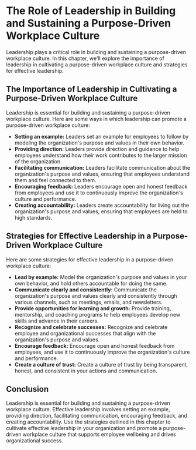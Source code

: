 The Role of Leadership in Building and Sustaining a Purpose-Driven Workplace Culture
==================================================================================================================================================

Leadership plays a critical role in building and sustaining a purpose-driven workplace culture. In this chapter, we'll explore the importance of leadership in cultivating a purpose-driven workplace culture and strategies for effective leadership.

The Importance of Leadership in Cultivating a Purpose-Driven Workplace Culture
------------------------------------------------------------------------------

Leadership is essential for building and sustaining a purpose-driven workplace culture. Here are some ways in which leadership can promote a purpose-driven workplace culture:

* **Setting an example:** Leaders set an example for employees to follow by modeling the organization's purpose and values in their own behavior.
* **Providing direction:** Leaders provide direction and guidance to help employees understand how their work contributes to the larger mission of the organization.
* **Facilitating communication:** Leaders facilitate communication about the organization's purpose and values, ensuring that employees understand them and feel connected to them.
* **Encouraging feedback:** Leaders encourage open and honest feedback from employees and use it to continuously improve the organization's culture and performance.
* **Creating accountability:** Leaders create accountability for living out the organization's purpose and values, ensuring that employees are held to high standards.

Strategies for Effective Leadership in a Purpose-Driven Workplace Culture
-------------------------------------------------------------------------

Here are some strategies for effective leadership in a purpose-driven workplace culture:

* **Lead by example:** Model the organization's purpose and values in your own behavior, and hold others accountable for doing the same.
* **Communicate clearly and consistently:** Communicate the organization's purpose and values clearly and consistently through various channels, such as meetings, emails, and newsletters.
* **Provide opportunities for learning and growth:** Provide training, mentorship, and coaching programs to help employees develop new skills and advance in their careers.
* **Recognize and celebrate successes:** Recognize and celebrate employee and organizational successes that align with the organization's purpose and values.
* **Encourage feedback:** Encourage open and honest feedback from employees, and use it to continuously improve the organization's culture and performance.
* **Create a culture of trust:** Create a culture of trust by being transparent, honest, and consistent in your actions and communication.

Conclusion
----------

Leadership is essential for building and sustaining a purpose-driven workplace culture. Effective leadership involves setting an example, providing direction, facilitating communication, encouraging feedback, and creating accountability. Use the strategies outlined in this chapter to cultivate effective leadership in your organization and promote a purpose-driven workplace culture that supports employee wellbeing and drives organizational success.
